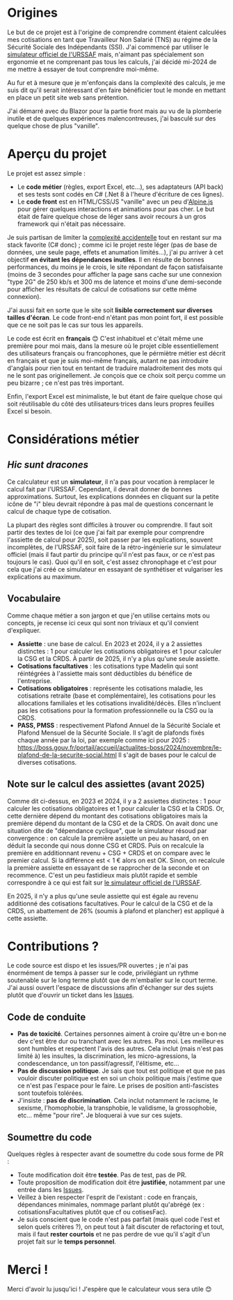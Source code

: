 # Origines

Le but de ce projet est à l'origine de comprendre comment étaient calculées mes cotisations en tant que Travailleur Non Salarié (TNS) au régime de la Sécurité Sociale des Indépendants (SSI). J'ai commencé par utiliser le [simulateur officiel de l'URSSAF](https://mon-entreprise.urssaf.fr/simulateurs/ind%C3%A9pendant) mais, n'aimant pas spécialement son ergonomie et ne comprenant pas tous les calculs, j'ai décidé mi-2024 de me mettre à essayer de tout comprendre moi-même.

Au fur et à mesure que je m'enfonçais dans la complexité des calculs, je me suis dit qu'il serait intéressant d'en faire bénéficier tout le monde en mettant en place un petit site web sans prétention.

J'ai démarré avec du Blazor pour la partie front mais au vu de la plomberie inutile et de quelques expériences malencontreuses, j'ai basculé sur des quelque chose de plus "vanille".

# Aperçu du projet

Le projet est assez simple :

- Le **code métier** (règles, export Excel, etc...), ses adaptateurs (API back) et ses tests sont codés en C# (.Net 8 à l'heure d'écriture de ces lignes).
- Le **code front** est en HTML/CSS/JS "vanille" avec un peu d'[Alpine.js](https://alpinejs.dev/) pour gérer quelques interactions et animations pour pas cher. Le but était de faire quelque chose de léger sans avoir recours à un gros framework qui n'était pas nécessaire.

Je suis partisan de limiter la [complexité accidentelle](https://fr.wikipedia.org/wiki/Complexit%C3%A9_accidentelle) tout en restant sur ma stack favorite (C# donc) ; comme ici le projet reste léger (pas de base de données, une seule page, effets et anumation limités...), j'ai pu arriver à cet objectif **en évitant les dépendances inutiles**. Il en résulte de bonnes performances, du moins je le crois, le site répondant de façon satisfaisante (moins de 3 secondes pour afficher la page sans cache sur une connexion "type 2G" de 250 kb/s et 300 ms de latence et moins d'une demi-seconde pour afficher les résultats de calcul de cotisations sur cette même connexion).

J'ai aussi fait en sorte que le site soit **lisible correctement sur diverses tailles d'écran**. Le code front-end n'étant pas mon point fort, il est possible que ce ne soit pas le cas sur tous les appareils.

Le code est écrit en **français** 😊 C'est inhabituel et c'était même une première pour moi mais, dans la mesure où le projet cible essentiellement des utilisateurs français ou francophones, que le pérmiètre métier est décrit en français et que je suis moi-même français, autant ne pas introduire d'anglais pour rien tout en tentant de traduire maladroitement des mots qui ne le sont pas originellement. Je conçois que ce choix soit perçu comme un peu bizarre ; ce n'est pas très important.

Enfin, l'export Excel est minimaliste, le but étant de faire quelque chose qui soit réutilisable du côté des utilisateurs·trices dans leurs propres feuilles Excel si besoin.

# Considérations métier

## *Hic sunt dracones*

Ce calculateur est un **simulateur**, il n'a pas pour vocation à remplacer le calcul fait par l'URSSAF. Cependant, il devrait donner de bonnes approximations. Surtout, les explications données en cliquant sur la petite icône de "i" bleu devrait répondre à pas mal de questions concernant le calcul de chaque type de cotisation.

La plupart des règles sont difficiles à trouver ou comprendre. Il faut soit partir des textes de loi (ce que j'ai fait par exemple pour comprendre l'assiette de calcul pour 2025), soit passer par les explications, souvent incomplètes, de l'URSSAF, soit faire de la rétro-ingénierie sur le simulateur officiel (mais il faut partir du principe qu'il n'est pas faux, or ce n'est pas toujours le cas).
Quoi qu'il en soit, c'est assez chronophage et c'est pour cela que j'ai créé ce simulateur en essayant de synthétiser et vulgariser les explications au maximum.

## Vocabulaire

Comme chaque métier a son jargon et que j'en utilise certains mots ou concepts, je recense ici ceux qui sont non triviaux et qu'il convient d'expliquer.

- **Assiette** : une base de calcul. En 2023 et 2024, il y a 2 assiettes distinctes : 1 pour calculer les cotisations obligatoires et 1 pour calculer la CSG et la CRDS. À partir de 2025, il n'y a plus qu'une seule assiette.
- **Cotisations facultatives** : les cotisations type Madelin qui sont réintégrées à l'assiette mais sont déductibles du bénéfice de l'entreprise.
- **Cotisations obligatoires** : représente les cotisations maladie, les cotisations retraite (base et complémentaire), les cotisations pour les allocations familiales et les cotisations invalidité/décès. Elles n'incluent pas les cotisations pour la formation professionnelle ou la CSG ou la CRDS.
- **PASS, PMSS** : respectivement Plafond Annuel de la Sécurité Sociale et Plafond Mensuel de la Sécurité Sociale. Il s'agit de plafonds fixés chaque année par la loi, par exemple comme ici pour 2025 : https://boss.gouv.fr/portail/accueil/actualites-boss/2024/novembre/le-plafond-de-la-securite-social.html Il s'agit de bases pour le calcul de diverses cotisations.

## Note sur le calcul des assiettes (avant 2025)

Comme dit ci-dessus, en 2023 et 2024, il y a 2 assiettes distinctes : 1 pour calculer les cotisations obligatoires et 1 pour calculer la CSG et la CRDS. Or, cette dernière dépend du montant des cotisations obligatoires mais la première dépend du montant de la CSG et de la CRDS. On avait donc une situation dite de "dépendance cyclique", que le simulateur résoud par convergence : on calcule la première assiette un peu au hasard, on en déduit la seconde qui nous donne CSG et CRDS. Puis on recalcule la première en additionnant revenu + CSG + CRDS et on compare avec le premier calcul. Si la différence est < 1 € alors on est OK. Sinon, on recalcule la première assiette en essayant de se rapprocher de la seconde et on recommence.
C'est un peu fastidieux mais plutôt rapide et semble correspondre à ce qui est fait sur [le simulateur officiel de l'URSSAF](https://mon-entreprise.urssaf.fr/simulateurs/ind%C3%A9pendant).

En 2025, il n'y a plus qu'une seule assiette qui est égale au revenu additionné des cotisations facultatives. Pour le calcul de la CSG et de la CRDS, un abattement de 26% (soumis à plafond et plancher) est appliqué à cette assiette.


# Contributions ?

Le code source est dispo et les issues/PR ouvertes ; je n'ai pas énormément de temps à passer sur le code, privilégiant un rythme soutenable sur le long terme plutôt que de m'emballer sur le court terme. J'ai aussi ouvert l'espace de discussions afin d'échanger sur des sujets plutôt que d'ouvrir un ticket dans les [Issues](https://github.com/GTechene/CalculateurCotisations/issues).

## Code de conduite

- **Pas de toxicité**. Certaines personnes aiment à croire qu'être un·e bon·ne dev c'est être dur ou tranchant avec les autres. Pas moi. Les meilleur·es sont humbles et respectent l'avis des autres. Cela inclut (mais n'est pas limité à) les insultes, la discrimination, les micro-agressions, la condescendance, un ton passif/agressif, l'élitisme, etc...
- **Pas de discussion politique**. Je sais que tout est politique et que ne pas vouloir discuter politique est en soi un choix politique mais j'estime que ce n'est pas l'espace pour le faire. Le prises de position anti-fascistes sont toutefois tolérées.
- J'insiste : **pas de discrimination**. Cela inclut notamment le racisme, le sexisme, l'homophobie, la transphobie, le validisme, la grossophobie, etc... même "pour rire". Je bloquerai à vue sur ces sujets.

## Soumettre du code

Quelques règles à respecter avant de soumettre du code sous forme de PR :

- Toute modification doit être **testée**. Pas de test, pas de PR.
- Toute proposition de modification doit être **justifiée**, notamment par une entrée dans les [Issues](https://github.com/GTechene/CalculateurCotisations/issues).
- Veillez à bien respecter l'esprit de l'existant : code en français, dépendances minimales, nommage parlant plutôt qu'abrégé (ex : cotisationsFacultatives plutôt que cf ou cotisesFac).
- Je suis conscient que le code n'est pas parfait (mais quel code l'est et selon quels critères ?), on peut tout à fait discuter de refactoring et tout, mais il faut **rester courtois** et ne pas perdre de vue qu'il s'agit d'un projet fait sur le **temps personnel**.

# Merci !

Merci d'avoir lu jusqu'ici ! J'espère que le calculateur vous sera utile 😊